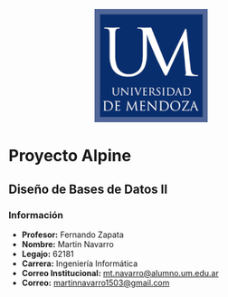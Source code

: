<p align="center">
  <img src="images/um_logo.png" alt="Universidad de Mendoza" />
</p>

# Proyecto Alpine 

## Diseño de Bases de Datos II 

### Información 
- **Profesor:** Fernando Zapata
- **Nombre:** Martin Navarro
- **Legajo:** 62181
- **Carrera:** Ingeniería Informática  
- **Correo Institucional:** mt.navarro@alumno.um.edu.ar
- **Correo:** martinnavarro1503@gmail.com


